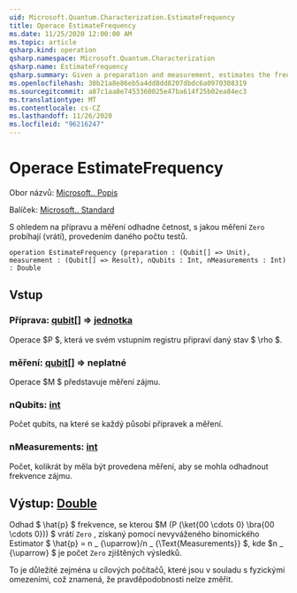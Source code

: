 ```yaml
---
uid: Microsoft.Quantum.Characterization.EstimateFrequency
title: Operace EstimateFrequency
ms.date: 11/25/2020 12:00:00 AM
ms.topic: article
qsharp.kind: operation
qsharp.namespace: Microsoft.Quantum.Characterization
qsharp.name: EstimateFrequency
qsharp.summary: Given a preparation and measurement, estimates the frequency with which that measurement succeeds (returns `Zero`) by performing a given number of trials.
ms.openlocfilehash: 30b21a8e86eb5a4dd8dd8207dbdc6a0970308319
ms.sourcegitcommit: a87c1aa8e7453360025e47ba614f25b02ea84ec3
ms.translationtype: MT
ms.contentlocale: cs-CZ
ms.lasthandoff: 11/26/2020
ms.locfileid: "96216247"
---
```

# <a name="estimatefrequency-operation"></a>Operace EstimateFrequency

Obor názvů: [Microsoft.. Popis](xref:Microsoft.Quantum.Characterization)

Balíček: [Microsoft.. Standard](https://nuget.org/packages/Microsoft.Quantum.Standard)


S ohledem na přípravu a měření odhadne četnost, s jakou měření `Zero` probíhají (vrátí), provedením daného počtu testů.

```qsharp
operation EstimateFrequency (preparation : (Qubit[] => Unit), measurement : (Qubit[] => Result), nQubits : Int, nMeasurements : Int) : Double
```


## <a name="input"></a>Vstup

### <a name="preparation--qubit--unit"></a>Příprava: [qubit](xref:microsoft.quantum.lang-ref.qubit)[] => [jednotka](xref:microsoft.quantum.lang-ref.unit) 

Operace $P $, která ve svém vstupním registru připraví daný stav $ \rho $.


### <a name="measurement--qubit--__invalidresult__"></a>měření: [qubit](xref:microsoft.quantum.lang-ref.qubit)[] => __neplatné <Result>__ 

Operace $M $ představuje měření zájmu.


### <a name="nqubits--int"></a>nQubits: [int](xref:microsoft.quantum.lang-ref.int)

Počet qubits, na které se každý působí přípravek a měření.


### <a name="nmeasurements--int"></a>nMeasurements: [int](xref:microsoft.quantum.lang-ref.int)

Počet, kolikrát by měla být provedena měření, aby se mohla odhadnout frekvence zájmu.



## <a name="output--double"></a>Výstup: [Double](xref:microsoft.quantum.lang-ref.double)

Odhad $ \hat{p} $ frekvence, se kterou $M (P (\ket{00 \cdots 0} \bra{00 \cdots 0})) $ vrátí `Zero` , získaný pomocí nevyváženého binomického Estimator $ \hat{p} = n \_ {\uparrow}/n \_ {\Text{Measurements}} $, kde $n \_ {\uparrow} $ je počet `Zero` zjištěných výsledků.

To je důležité zejména u cílových počítačů, které jsou v souladu s fyzickými omezeními, což znamená, že pravděpodobnosti nelze změřit.